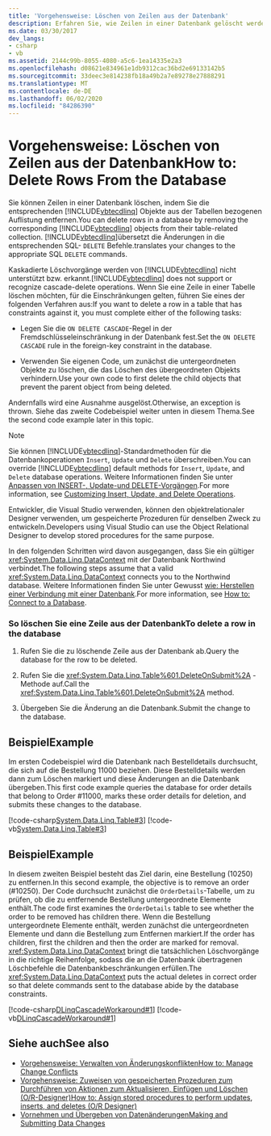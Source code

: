 ```yaml
---
title: 'Vorgehensweise: Löschen von Zeilen aus der Datenbank'
description: Erfahren Sie, wie Zeilen in einer Datenbank gelöscht werden, indem LINQ to SQL Objekte aus einer Tabellen bezogenen Auflistung entfernt werden. LINQ to SQL übersetzt Löschungen in SQL DELETE-Befehle.
ms.date: 03/30/2017
dev_langs:
- csharp
- vb
ms.assetid: 2144c99b-8055-4080-a5c6-1ea14335e2a3
ms.openlocfilehash: d08621e834961e1db9312cac36bd2e69133142b5
ms.sourcegitcommit: 33deec3e814238fb18a49b2a7e89278e27888291
ms.translationtype: MT
ms.contentlocale: de-DE
ms.lasthandoff: 06/02/2020
ms.locfileid: "84286390"
---
```

# <a name="how-to-delete-rows-from-the-database"></a><span data-ttu-id="c2216-104">Vorgehensweise: Löschen von Zeilen aus der Datenbank</span><span class="sxs-lookup"><span data-stu-id="c2216-104">How to: Delete Rows From the Database</span></span>

<span data-ttu-id="c2216-105">Sie können Zeilen in einer Datenbank löschen, indem Sie die entsprechenden [!INCLUDE[vbtecdlinq](../../../../../../includes/vbtecdlinq-md.md)] Objekte aus der Tabellen bezogenen Auflistung entfernen.</span><span class="sxs-lookup"><span data-stu-id="c2216-105">You can delete rows in a database by removing the corresponding [!INCLUDE[vbtecdlinq](../../../../../../includes/vbtecdlinq-md.md)] objects from their table-related collection.</span></span> [!INCLUDE[vbtecdlinq](../../../../../../includes/vbtecdlinq-md.md)]<span data-ttu-id="c2216-106">übersetzt die Änderungen in die entsprechenden SQL- `DELETE` Befehle.</span><span class="sxs-lookup"><span data-stu-id="c2216-106">translates your changes to the appropriate SQL `DELETE` commands.</span></span>

<span data-ttu-id="c2216-107">Kaskadierte Löschvorgänge werden von [!INCLUDE[vbtecdlinq](../../../../../../includes/vbtecdlinq-md.md)] nicht unterstützt bzw. erkannt.</span><span class="sxs-lookup"><span data-stu-id="c2216-107">[!INCLUDE[vbtecdlinq](../../../../../../includes/vbtecdlinq-md.md)] does not support or recognize cascade-delete operations.</span></span> <span data-ttu-id="c2216-108">Wenn Sie eine Zeile in einer Tabelle löschen möchten, für die Einschränkungen gelten, führen Sie eines der folgenden Verfahren aus:</span><span class="sxs-lookup"><span data-stu-id="c2216-108">If you want to delete a row in a table that has constraints against it, you must complete either of the following tasks:</span></span>

- <span data-ttu-id="c2216-109">Legen Sie die `ON DELETE CASCADE`-Regel in der Fremdschlüsseleinschränkung in der Datenbank fest.</span><span class="sxs-lookup"><span data-stu-id="c2216-109">Set the `ON DELETE CASCADE` rule in the foreign-key constraint in the database.</span></span>

- <span data-ttu-id="c2216-110">Verwenden Sie eigenen Code, um zunächst die untergeordneten Objekte zu löschen, die das Löschen des übergeordneten Objekts verhindern.</span><span class="sxs-lookup"><span data-stu-id="c2216-110">Use your own code to first delete the child objects that prevent the parent object from being deleted.</span></span>

 <span data-ttu-id="c2216-111">Andernfalls wird eine Ausnahme ausgelöst.</span><span class="sxs-lookup"><span data-stu-id="c2216-111">Otherwise, an exception is thrown.</span></span> <span data-ttu-id="c2216-112">Siehe das zweite Codebeispiel weiter unten in diesem Thema.</span><span class="sxs-lookup"><span data-stu-id="c2216-112">See the second code example later in this topic.</span></span>

> [!NOTE]
> <span data-ttu-id="c2216-113">Sie können [!INCLUDE[vbtecdlinq](../../../../../../includes/vbtecdlinq-md.md)]-Standardmethoden für die Datenbankoperationen `Insert`, `Update` und `Delete` überschreiben.</span><span class="sxs-lookup"><span data-stu-id="c2216-113">You can override [!INCLUDE[vbtecdlinq](../../../../../../includes/vbtecdlinq-md.md)] default methods for `Insert`, `Update`, and `Delete` database operations.</span></span> <span data-ttu-id="c2216-114">Weitere Informationen finden Sie unter [Anpassen von INSERT-, Update-und DELETE-Vorgängen](customizing-insert-update-and-delete-operations.md).</span><span class="sxs-lookup"><span data-stu-id="c2216-114">For more information, see [Customizing Insert, Update, and Delete Operations](customizing-insert-update-and-delete-operations.md).</span></span>
>
> <span data-ttu-id="c2216-115">Entwickler, die Visual Studio verwenden, können den objektrelationaler Designer verwenden, um gespeicherte Prozeduren für denselben Zweck zu entwickeln.</span><span class="sxs-lookup"><span data-stu-id="c2216-115">Developers using Visual Studio can use the Object Relational Designer to develop stored procedures for the same purpose.</span></span>

<span data-ttu-id="c2216-116">In den folgenden Schritten wird davon ausgegangen, dass Sie ein gültiger <xref:System.Data.Linq.DataContext> mit der Datenbank Northwind verbindet.</span><span class="sxs-lookup"><span data-stu-id="c2216-116">The following steps assume that a valid <xref:System.Data.Linq.DataContext> connects you to the Northwind database.</span></span> <span data-ttu-id="c2216-117">Weitere Informationen finden Sie unter Gewusst [wie: Herstellen einer Verbindung mit einer Datenbank](how-to-connect-to-a-database.md).</span><span class="sxs-lookup"><span data-stu-id="c2216-117">For more information, see [How to: Connect to a Database](how-to-connect-to-a-database.md).</span></span>

### <a name="to-delete-a-row-in-the-database"></a><span data-ttu-id="c2216-118">So löschen Sie eine Zeile aus der Datenbank</span><span class="sxs-lookup"><span data-stu-id="c2216-118">To delete a row in the database</span></span>

1. <span data-ttu-id="c2216-119">Rufen Sie die zu löschende Zeile aus der Datenbank ab.</span><span class="sxs-lookup"><span data-stu-id="c2216-119">Query the database for the row to be deleted.</span></span>

2. <span data-ttu-id="c2216-120">Rufen Sie die <xref:System.Data.Linq.Table%601.DeleteOnSubmit%2A> -Methode auf.</span><span class="sxs-lookup"><span data-stu-id="c2216-120">Call the <xref:System.Data.Linq.Table%601.DeleteOnSubmit%2A> method.</span></span>

3. <span data-ttu-id="c2216-121">Übergeben Sie die Änderung an die Datenbank.</span><span class="sxs-lookup"><span data-stu-id="c2216-121">Submit the change to the database.</span></span>

## <a name="example"></a><span data-ttu-id="c2216-122">Beispiel</span><span class="sxs-lookup"><span data-stu-id="c2216-122">Example</span></span>

<span data-ttu-id="c2216-123">Im ersten Codebeispiel wird die Datenbank nach Bestelldetails durchsucht, die sich auf die Bestellung 11000 beziehen. Diese Bestelldetails werden dann zum Löschen markiert und diese Änderungen an die Datenbank übergeben.</span><span class="sxs-lookup"><span data-stu-id="c2216-123">This first code example queries the database for order details that belong to Order #11000, marks these order details for deletion, and submits these changes to the database.</span></span>

[!code-csharp[System.Data.Linq.Table#3](../../../../../../samples/snippets/csharp/VS_Snippets_Data/system.data.linq.table/cs/program.cs#3)]
[!code-vb[System.Data.Linq.Table#3](../../../../../../samples/snippets/visualbasic/VS_Snippets_Data/system.data.linq.table/vb/module1.vb#3)]

## <a name="example"></a><span data-ttu-id="c2216-124">Beispiel</span><span class="sxs-lookup"><span data-stu-id="c2216-124">Example</span></span>

<span data-ttu-id="c2216-125">In diesem zweiten Beispiel besteht das Ziel darin, eine Bestellung (10250) zu entfernen.</span><span class="sxs-lookup"><span data-stu-id="c2216-125">In this second example, the objective is to remove an order (#10250).</span></span> <span data-ttu-id="c2216-126">Der Code durchsucht zunächst die `OrderDetails`-Tabelle, um zu prüfen, ob die zu entfernende Bestellung untergeordnete Elemente enthält.</span><span class="sxs-lookup"><span data-stu-id="c2216-126">The code first examines the `OrderDetails` table to see whether the order to be removed has children there.</span></span> <span data-ttu-id="c2216-127">Wenn die Bestellung untergeordnete Elemente enthält, werden zunächst die untergeordneten Elemente und dann die Bestellung zum Entfernen markiert.</span><span class="sxs-lookup"><span data-stu-id="c2216-127">If the order has children, first the children and then the order are marked for removal.</span></span> <span data-ttu-id="c2216-128"><xref:System.Data.Linq.DataContext> bringt die tatsächlichen Löschvorgänge in die richtige Reihenfolge, sodass die an die Datenbank übertragenen Löschbefehle die Datenbankbeschränkungen erfüllen.</span><span class="sxs-lookup"><span data-stu-id="c2216-128">The <xref:System.Data.Linq.DataContext> puts the actual deletes in correct order so that delete commands sent to the database abide by the database constraints.</span></span>

[!code-csharp[DLinqCascadeWorkaround#1](../../../../../../samples/snippets/csharp/VS_Snippets_Data/DLinqCascadeWorkaround/cs/Program.cs#1)]
[!code-vb[DLinqCascadeWorkaround#1](../../../../../../samples/snippets/visualbasic/VS_Snippets_Data/DLinqCascadeWorkaround/vb/Module1.vb#1)]

## <a name="see-also"></a><span data-ttu-id="c2216-129">Siehe auch</span><span class="sxs-lookup"><span data-stu-id="c2216-129">See also</span></span>

- [<span data-ttu-id="c2216-130">Vorgehensweise: Verwalten von Änderungskonflikten</span><span class="sxs-lookup"><span data-stu-id="c2216-130">How to: Manage Change Conflicts</span></span>](how-to-manage-change-conflicts.md)
- [<span data-ttu-id="c2216-131">Vorgehensweise: Zuweisen von gespeicherten Prozeduren zum Durchführen von Aktionen zum Aktualisieren, Einfügen und Löschen (O/R-Designer)</span><span class="sxs-lookup"><span data-stu-id="c2216-131">How to: Assign stored procedures to perform updates, inserts, and deletes (O/R Designer)</span></span>](/visualstudio/data-tools/how-to-assign-stored-procedures-to-perform-updates-inserts-and-deletes-o-r-designer)
- [<span data-ttu-id="c2216-132">Vornehmen und Übergeben von Datenänderungen</span><span class="sxs-lookup"><span data-stu-id="c2216-132">Making and Submitting Data Changes</span></span>](making-and-submitting-data-changes.md)
